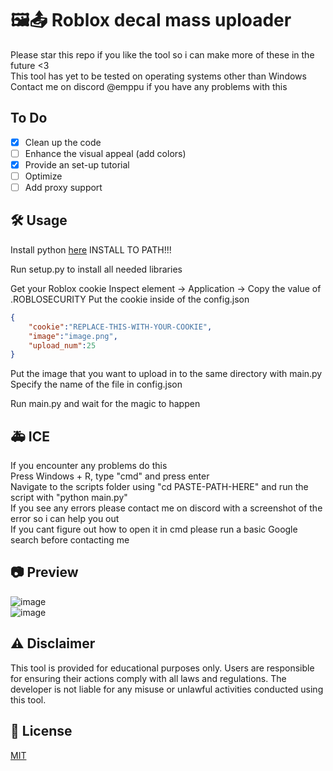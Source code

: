 # 🖼️📤 Roblox decal mass uploader
Please star this repo if you like the tool so i can make more of these in the future <3<br>
This tool has yet to be tested on operating systems other than Windows<br>
Contact me on discord @emppu if you have any problems with this<br>

## To Do
- [x] Clean up the code
- [ ] Enhance the visual appeal (add colors)
- [x] Provide an set-up tutorial
- [ ] Optimize
- [ ] Add proxy support

## 🛠️ Usage
Install python [here](https://www.python.org/downloads/)
INSTALL TO PATH!!!

Run setup.py to install all needed libraries

Get your Roblox cookie
Inspect element -> Application -> Copy the value of .ROBLOSECURITY
Put the cookie inside of the config.json
```json
{
    "cookie":"REPLACE-THIS-WITH-YOUR-COOKIE",
    "image":"image.png",
    "upload_num":25
}
```

Put the image that you want to upload in to the same directory with main.py
Specify the name of the file in config.json

Run main.py and wait for the magic to happen

## 🚑 ICE
If you encounter any problems do this<br>
Press Windows + R, type "cmd" and press enter<br>
Navigate to the scripts folder using "cd PASTE-PATH-HERE" and run the script with "python main.py"<br>
If you see any errors please contact me on discord with a screenshot of the error so i can help you out<br>
If you cant figure out how to open it in cmd please run a basic Google search before contacting me

## 📷 Preview
![image](https://github.com/emppu-dev/roblox-decal-mass-uploader/assets/83163481/7264cb3b-4299-43eb-b947-a60a2590e663)<br>![image](https://github.com/emppu-dev/roblox-decal-mass-uploader/assets/83163481/80692b25-f05b-44f0-a329-2c268b033f22)

## ⚠️ Disclaimer
This tool is provided for educational purposes only. Users are responsible for ensuring their actions comply with all laws and regulations. The developer is not liable for any misuse or unlawful activities conducted using this tool.

## 📄 License
[MIT](https://choosealicense.com/licenses/mit/)
